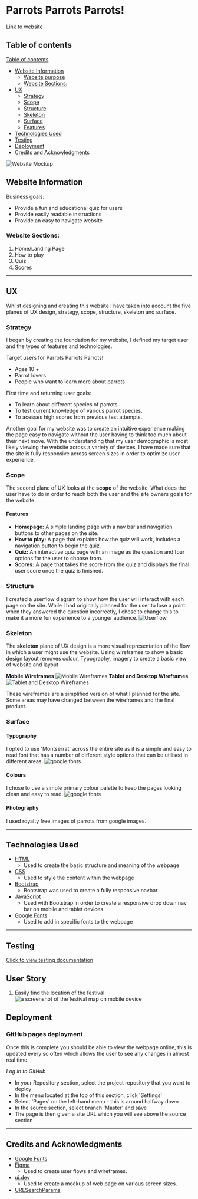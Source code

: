 # Parrots Parrots Parrots!
[Link to website](https://lrchnnng.github.io/parrot-quiz/)

## Table of contents
[Table of contents](#table-of-contents)
* [Website Information](#website-information)
  - [Website purpose](#website-purpose)
  - [Website Sections:](#website-sections)
* [UX](#ux)
  - [Strategy](#strategy)
  - [Scope](#scope)
  - [Structure](#structure)
  - [Skeleton](#skeleton)
  - [Surface](#surface)
  - [Features](#features)
* [Technologies Used](#technologies-used)
* [Testing](#testing)
* [Deployment](#deployment)
* [Credits and Acknowledgments](#credits-and-acknowledgements)

![Website Mockup](assets/images/readme-img/mockup.png)

## Website Information
Business goals: 
* Provide a fun and educational quiz for users
* Provide easily readable instructions
* Provide an easy to navigate website

### Website Sections:
1. Home/Landing Page
2. How to play
3. Quiz
4. Scores

---

## UX 
Whilst designing and creating this website I have taken into account the five planes of UX design, strategy, scope, structure, skeleton and surface.

### Strategy
I began by creating the foundation for my website, I defined my target user and the types of features and technologies. 

Target users for Parrots Parrots Parrots!:
* Ages 10 +
* Parrot lovers
* People who want to learn more about parrots

First time and returning user goals: 
* To learn about different species of parrots.
* To test current knowledge of various parrot species.
* To acesses high scores from previous test attempts.

Another goal for my website was to create an intuitive experience making the page easy to navigate without the user having to think too much about their next move. With the understanding that my user demographic is most likely viewing the website across a variety of devices, I have made sure that the site is fully responsive across screen sizes in order to optimize user experience.

### Scope
The second plane of UX looks at the **scope** of the website. What does the user have to do in order to reach both the user and the site owners goals for the website.

#### Features
- **Homepage:**
A simple landing page with a nav bar and navigation buttons to other pages on the site.
- **How to play:**
A page that explains how the quiz will work, includes a navigation button to begin the quiz.
- **Quiz:**
An interactive quiz page with an image as the question and four options for the user to choose from.
- **Scores:**
A page that takes the score from the quiz and displays the final user score once the quiz is finished.

### Structure
I created a userflow diagram to show how the user will interact with each page on the site.
While I had originally planned for the user to lose a point when they answered the question incorrectly, I chose to change this to make it a more fun experience to a younger audience.
![Userflow](assets/images/readme-img/user-flow.png)

### Skeleton
The **skeleton** plane of UX design is a more visual representation of the flow in which a user might use the website. Using wireframes to show a basic design layout 
removes colour, Typography, imagery to create a basic view of website and layout

**Mobile Wireframes**
![Mobile Wireframes](assets/images/readme-img/mobile-wireframes.png)
**Tablet and Desktop Wireframes**
![Tablet and Desktop Wireframes](assets/images/readme-img/tablet-wireframes.png)

These wireframes are a simplified version of what I planned for the site. Some areas may have changed between the wireframes and the final product.

### Surface


#### Typography
I opted to use 'Montserrat' across the entire site as it is a simple and easy to read font that has a number of different style options that can be utilised in different areas.
![google fonts](assets/images/readme-img/google-font.png)

#### Colours
I chose to use a simple primary colour palette to keep the pages looking clean and easy to read.
![google fonts](assets/images/readme-img/quiz-colours.png)

#### Photography
I used royalty free images of parrots from google images.

---

## Technologies Used
- [HTML](https://developer.mozilla.org/en-US/docs/Web/HTML)
  * Used to create the basic structure and meaning of the webpage
- [CSS](https://developer.mozilla.org/en-US/docs/Learn/Getting_started_with_the_web/CSS_basics)
  * Used to style the content within the webpage
- [Bootstrap](https://getbootstrap.com/)
  * Bootstrap was used to create a fully responsive navbar
- [JavaScript](https://www.javascript.com/)
  * Used with Bootstrap in order to create a responsive drop down nav bar on mobile and tablet devices
- [Google Fonts](https://fonts.google.com/)
  * Used to add in specific fonts to the webpage
---

## Testing
[Click to view testing documentation]()

## User Story
1. Easily find the location of the festival
  ![a screenshot of the festival map on mobile device](assets/images/README-images/user-story-map-m.png)


## Deployment
### GitHub pages deployment
Once this is complete you should be able to view the webpage online, this is updated every so often which allows the user to see any changes in almost real time.

*Log in to GitHub*
- In your Repository section, select the project repository that you want to deploy
- In the menu located at the top of this section, click 'Settings'
- Select 'Pages' on the left-hand menu - this is around halfway down
- In the source section, select branch 'Master' and save
- The page is then given a site URL which you will see above the source section
---

## Credits and Acknowledgments
- [Google Fonts](https://fonts.google.com/)
- [Figma](https://www.figma.com/)
  * Used to create user flows and wireframes.
- [ui.dev](https://ui.dev/amiresponsive)
  * Used to create a mockup of web page on various screen sizes.
- [URLSearchParams](https://developer.mozilla.org/en-US/docs/Web/API/URLSearchParams)